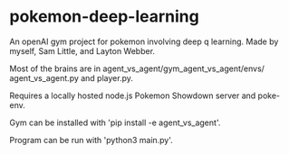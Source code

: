 # pokemon-deep-learning

An openAI gym project for pokemon involving deep q learning. Made by myself, Sam Little, and Layton Webber.

Most of the brains are in agent_vs_agent/gym_agent_vs_agent/envs/ agent_vs_agent.py and player.py.

Requires a locally hosted node.js Pokemon Showdown server and poke-env.

Gym can be installed with 'pip install -e agent_vs_agent'.

Program can be run with 'python3 main.py'.
